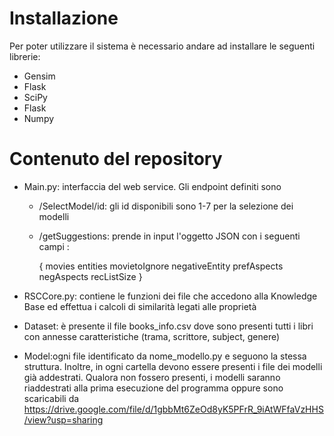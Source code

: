 # Installazione

Per poter utilizzare il sistema è necessario andare ad installare le seguenti librerie:

- Gensim
- Flask
- SciPy
- Flask
- Numpy


# Contenuto del repository

- Main.py: interfaccia del web service. Gli endpoint definiti sono
    - /SelectModel/id: gli id disponibili sono 1-7 per la selezione dei modelli
    - /getSuggestions: prende in input l'oggetto JSON con i seguenti campi :
    
        {
            movies
            entities
            movietoIgnore
            negativeEntity
            prefAspects
            negAspects
            recListSize
        }


- RSCCore.py: contiene le funzioni dei file che accedono alla Knowledge Base ed effettua i calcoli di similarità legati alle proprietà

- Dataset: è presente il file books_info.csv dove sono presenti tutti i libri con annesse caratteristiche (trama, scrittore, subject, genere)

- Model:ogni file identificato da nome_modello.py e seguono la stessa struttura. Inoltre, in ogni cartella devono essere presenti i file dei modelli già addestrati. Qualora non fossero presenti, i modelli saranno riaddestrati alla prima esecuzione del programma oppure sono scaricabili da https://drive.google.com/file/d/1gbbMt6ZeOd8yK5PFrR_9iAtWFfaVzHHS/view?usp=sharing
